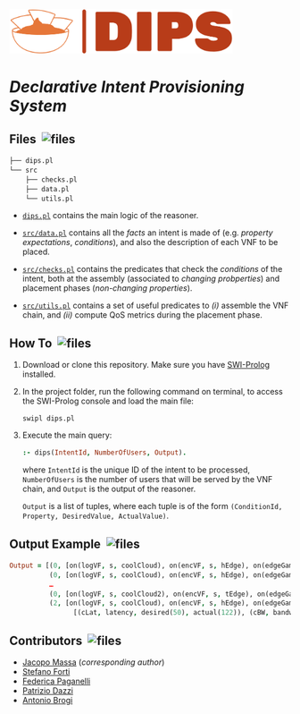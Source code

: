 <picture>
    <source media="(prefers-color-scheme: dark)" srcset="img/logo-dark.png"><img width=400 alt="dips-logo" src="img/logo.png"/>
</picture>

# _Declarative Intent Provisioning System_

## Files &nbsp;<picture><source media="(prefers-color-scheme: dark)" srcset="https://cdn-icons-png.flaticon.com/512/2822/2822755.png"><img width="20" height="20" alt="files" src="https://cdn-icons-png.flaticon.com/512/2822/2822584.png"/>
</picture>

```bash
├── dips.pl
└── src
    ├── checks.pl
    ├── data.pl
    └── utils.pl
```

 - [`dips.pl`](dips.pl) contains the main logic of the reasoner.

 - [`src/data.pl`](src/data.pl) contains all the _facts_ an intent is made of (e.g. _property expectations_, _conditions_), and also the description of each VNF to be placed.

 - [`src/checks.pl`](src/checks.pl) contains the predicates that check the _conditions_ of the intent, both at the assembly (associated to _changing probperties_) and placement phases (_non-changing properties_).

 - [`src/utils.pl`](src/utils.pl) contains a set of useful predicates to _(i)_ assemble the VNF chain, and _(ii)_ compute QoS metrics during the placement phase.


 ## How To &nbsp;<picture><source media="(prefers-color-scheme: dark)" srcset="https://cdn-icons-png.flaticon.com/512/2666/2666505.png"><img width="20" height="20" alt="files" src="https://cdn-icons-png.flaticon.com/512/2666/2666469.png">
</picture>

1. Download or clone this repository. Make sure you have [SWI-Prolog](https://www.swi-prolog.org/download/stable) installed.

2. In the project folder, run the following command on terminal, to access the SWI-Prolog console and load the main file:
    ```console 
    swipl dips.pl
    ```

3. Execute the main query:
    ```prolog
    :- dips(IntentId, NumberOfUsers, Output).
    ```

    where `IntentId` is the unique ID of the intent to be processed, `NumberOfUsers` is the number of users that will be served by the VNF chain, and `Output` is the output of the reasoner.

    `Output` is a list of tuples, where each tuple is of the form `(ConditionId, Property, DesiredValue, ActualValue)`.

## Output Example &nbsp;<picture><source media="(prefers-color-scheme: dark)" srcset="https://cdn-icons-png.flaticon.com/512/3488/3488340.png"><img width="20" height="20" alt="files" src="https://cdn-icons-png.flaticon.com/512/3488/3488804.png"></picture>

```prolog
Output = [(0, [on(logVF, s, coolCloud), on(encVF, s, hEdge), on(edgeGamingVF, m, node42), on(encVF, s, tEdge), on(cloudGamingVF, s, coolCloud)], []),
          (0, [on(logVF, s, coolCloud), on(encVF, s, hEdge), on(edgeGamingVF, m, node42), on(encVF, s, tEdge), on(cloudGamingVF, s, coolCloud2)], []), 
          …
          (0, [on(logVF, s, coolCloud2), on(encVF, s, tEdge), on(edgeGamingVF, m, node42), on(encVF, s, tEdge), on(cloudGamingVF, s, coolCloud2)], []), 
          (2, [on(logVF, s, coolCloud), on(encVF, s, hEdge), on(edgeGamingVF, m, hEdge), on(encVF, s, hEdge), on(cloudGamingVF, s, coolCloud)], 
                [(cLat, latency, desired(50), actual(122)), (cBW, bandwidth, desired(30), actual(20))])].

```

## Contributors &nbsp;<picture><source media="(prefers-color-scheme: dark)" srcset="https://cdn-icons-png.flaticon.com/512/3369/3369157.png"><img width="20" height="20" alt="files" src="https://cdn-icons-png.flaticon.com/512/3369/3369137.png"></picture>

 - [Jacopo Massa](https://pages.di.unipi.it/massa) (_corresponding author_)
 - [Stefano Forti](http://pages.di.unipi.it/forti)
 - [Federica Paganelli](http://pages.di.unipi.it/paganelli)
 - [Patrizio Dazzi](http://pages.di.unipi.it/dazzi)
 - [Antonio Brogi](http://pages.di.unipi.it/brogi)



